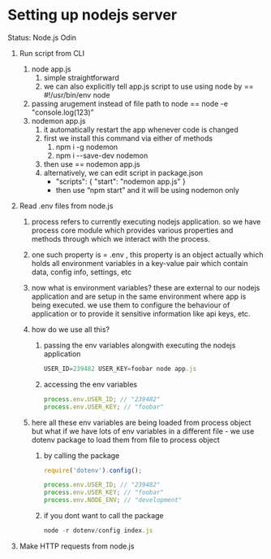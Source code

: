 # Setting up nodejs server

Status: Node.js Odin

1. Run script from CLI 
    1. node app.js        
        1. simple straightforward 
        2. we can also explicitly tell app.js script to use using node by == #!/usr/bin/env node
    2. passing arugement instead of file path to node ==  node -e "console.log(123)”
    3. nodemon app.js 
        1. it automatically restart the app whenever code is changed 
        2. first we install this command via either of methods 
            1. npm i -g nodemon
            2. npm i --save-dev nodemon
        3. then use == nodemon app.js
        4. alternatively, we can edit script in package.json 
            - "scripts": {
            "start": "nodemon app.js"
            }
            - then use “npm start” and it will be using nodemon only
    
2. Read .env files from node.js
    1. process refers to currently executing nodejs application. so we have process core module which provides various properties and methods through which we interact with the process. 
    2. one such property is = .env , this property is an object actually which holds all environment variables in a key-value pair which contain data, config info, settings, etc 
    3. now what is environment variables?  these are external to our nodejs application and are setup in the same environment where app is being executed. we use them to configure the behaviour of application or to provide it sensitive information like api keys, etc.
    4. how do we use all this? 
        1. passing the env variables alongwith executing the nodejs application 
            
            ```jsx
            USER_ID=239482 USER_KEY=foobar node app.js
            ```
            
        2. accessing the env variables 
            
            ```jsx
            process.env.USER_ID; // "239482"
            process.env.USER_KEY; // "foobar"
            ```
            
    5. here all these env variables are being loaded from process object but what if we have lots of env variables in a different file - we use dotenv package to load them from file to process object 
        1. by calling the package 
            
            ```jsx
            require('dotenv').config();
            
            process.env.USER_ID; // "239482"
            process.env.USER_KEY; // "foobar"
            process.env.NODE_ENV; // "development"
            ```
            
        2. if you dont want to call the package 
            
            ```jsx
            node -r dotenv/config index.js
            ```
            
3. Make HTTP requests from node.js